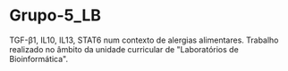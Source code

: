 # Grupo-5_LB
TGF-β1, IL10, IL13, STAT6 num contexto de alergias alimentares. Trabalho realizado no âmbito da unidade curricular de  "Laboratórios de Bioinformática".
